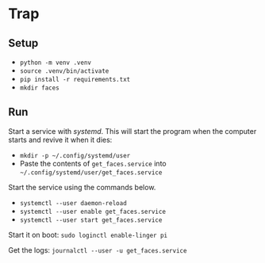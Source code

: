 # Trap

## Setup

- `python -m venv .venv`
- `source .venv/bin/activate`
- `pip install -r requirements.txt`
- `mkdir faces`


## Run

Start a service with *systemd*. This will start the program when the computer starts and revive it when it dies:

- `mkdir -p ~/.config/systemd/user`
- Paste the contents of `get_faces.service` into `~/.config/systemd/user/get_faces.service`

Start the service using the commands below.

- `systemctl --user daemon-reload`
- `systemctl --user enable get_faces.service`
- `systemctl --user start get_faces.service`

Start it on boot: `sudo loginctl enable-linger pi`

Get the logs: `journalctl --user -u get_faces.service`
